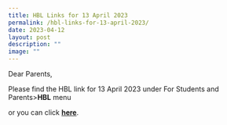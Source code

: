 ```yaml
---
title: HBL Links for 13 April 2023
permalink: /hbl-links-for-13-april-2023/
date: 2023-04-12
layout: post
description: ""
image: ""
---
```

Dear Parents,

Please find the HBL link for 13 April 2023 under For Students and Parents>**HBL** menu

or you can click **[here](https://frontierpri.moe.edu.sg/hbl-Links-for-13-april-2023/)**.